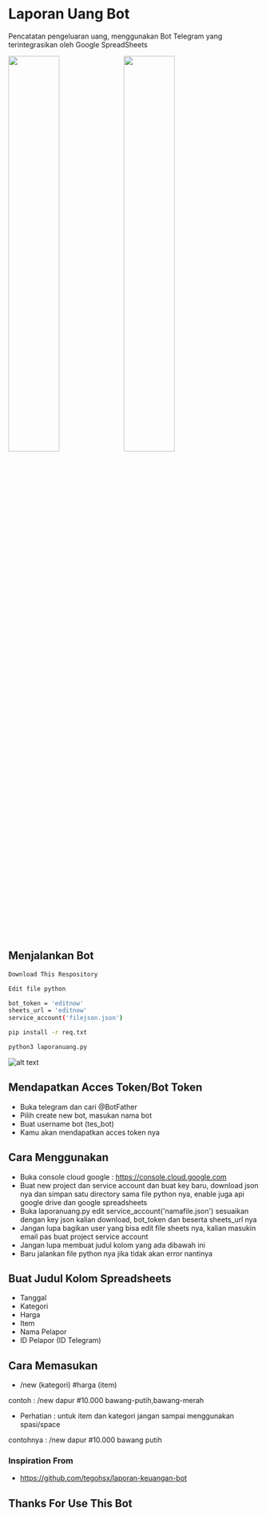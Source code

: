 # Laporan Uang Bot
Pencatatan pengeluaran uang, menggunakan Bot Telegram yang terintegrasikan oleh Google SpreadSheets

<img src="https://raw.githubusercontent.com/wannazid/Bot-Laporan-Keuangan/main/Screenshot_2022-08-16-19-53-16-467_org.telegram.messenger.jpg" width="45%"> <img src="https://raw.githubusercontent.com/wannazid/Bot-Laporan-Keuangan/main/Screenshot_2022-08-16-19-51-55-618_com.google.android.apps.docs.editors.sheets.jpg" width="45%">
## Menjalankan Bot
```bash
Download This Respository
```
```bash
Edit file python

bot_token = 'editnow'
sheets_url = 'editnow'
service_account('filejson.json')
```
```bash
pip install -r req.txt
```
```bash
python3 laporanuang.py
```
![alt text](https://github.com/wannazid/Bot-Laporan-Keuangan/blob/main/IMG_20220816_225601.jpg)
## Mendapatkan Acces Token/Bot Token
- Buka telegram dan cari @BotFather
- Pilih create new bot, masukan nama bot
- Buat username bot (tes_bot)
- Kamu akan mendapatkan acces token nya
## Cara Menggunakan
- Buka console cloud google : https://console.cloud.google.com
- Buat new project dan service account dan buat key baru, download json nya dan simpan satu directory sama file python nya, enable juga api google drive dan google spreadsheets
- Buka laporanuang.py edit service_account('namafile.json') sesuaikan dengan key json kalian download, bot_token dan beserta sheets_url nya
- Jangan lupa bagikan user yang bisa edit file sheets nya, kalian masukin email pas buat project service account
- Jangan lupa membuat judul kolom yang ada dibawah ini
- Baru jalankan file python nya jika tidak akan error nantinya
## Buat Judul Kolom Spreadsheets
- Tanggal
- Kategori
- Harga
- Item
- Nama Pelapor
- ID Pelapor (ID Telegram)
## Cara Memasukan
- /new (kategori) #harga (item)

contoh : /new dapur #10.000 bawang-putih,bawang-merah

- Perhatian : untuk item dan kategori jangan sampai menggunakan spasi/space

contohnya : /new dapur #10.000 bawang putih

### Inspiration From 
- https://github.com/tegohsx/laporan-keuangan-bot
## Thanks For Use This Bot
